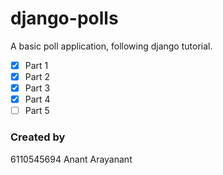 # django-polls
A basic poll application, following django tutorial.  
- [x] Part 1  
- [x] Part 2  
- [x] Part 3  
- [x] Part 4  
- [ ] Part 5  
  
### Created by
6110545694 Anant Arayanant